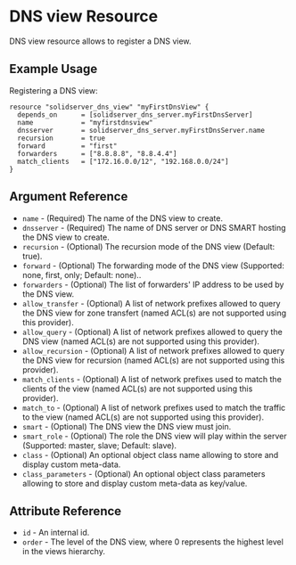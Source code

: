 # DNS view Resource

DNS view resource allows to register a DNS view.

## Example Usage

Registering a DNS view:
```
resource "solidserver_dns_view" "myFirstDnsView" {
  depends_on      = [solidserver_dns_server.myFirstDnsServer]
  name            = "myfirstdnsview"
  dnsserver       = solidserver_dns_server.myFirstDnsServer.name
  recursion       = true
  forward         = "first"
  forwarders      = ["8.8.8.8", "8.8.4.4"]
  match_clients   = ["172.16.0.0/12", "192.168.0.0/24"]
}
```

## Argument Reference

* `name` - (Required) The name of the DNS view to create.
* `dnsserver` - (Required) The name of DNS server or DNS SMART hosting the DNS view to create.
* `recursion` - (Optional) The recursion mode of the DNS view (Default: true).
* `forward` - (Optional) The forwarding mode of the DNS view (Supported: none, first, only; Default: none)..
* `forwarders` - (Optional) The list of forwarders' IP address to be used by the DNS view.
* `allow_transfer` - (Optional) A list of network prefixes allowed to query the DNS view for zone transfert (named ACL(s) are not supported using this provider).
* `allow_query` - (Optional) A list of network prefixes allowed to query the DNS view (named ACL(s) are not supported using this provider).
* `allow_recursion` - (Optional) A list of network prefixes allowed to query the DNS view for recursion (named ACL(s) are not supported using this provider).
* `match_clients` - (Optional) A list of network prefixes used to match the clients of the view (named ACL(s) are not supported using this provider).
* `match_to` - (Optional) A list of network prefixes used to match the traffic to the view (named ACL(s) are not supported using this provider).
* `smart` - (Optional) The DNS view the DNS view must join.
* `smart_role` - (Optional) The role the DNS view will play within the server (Supported: master, slave; Default: slave).
* `class` - (Optional) An optional object class name allowing to store and display custom meta-data.
* `class_parameters` - (Optional) An optional object class parameters allowing to store and display custom meta-data as key/value.

## Attribute Reference

* `id` - An internal id.
* `order` - The level of the DNS view, where 0 represents the highest level in the views hierarchy.
